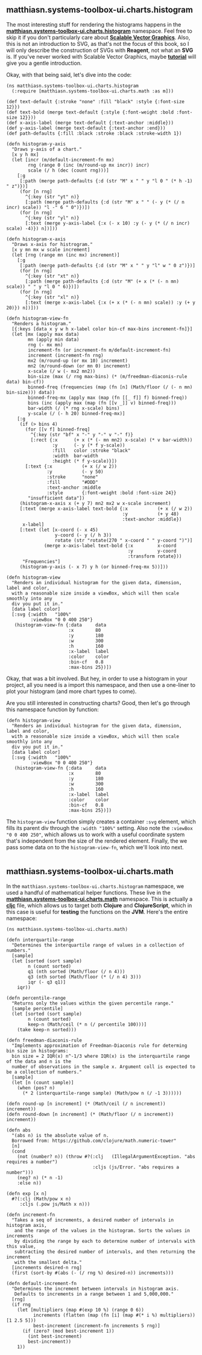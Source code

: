 ## matthiasn.systems-toolbox-ui.charts.histogram

The most interesting stuff for rendering the histograms happens in the **[matthiasn.systems-toolbox-ui.charts.histogram](https://github.com/matthiasn/systems-toolbox-ui/blob/master/src/cljs/matthiasn/systems_toolbox_ui/charts/histogram.cljs)** namespace. Feel free to skip it if you don't particularly care about **[Scalable Vector Graphics](https://en.wikipedia.org/wiki/Scalable_Vector_Graphics)**. Also, this is not an introduction to SVG, as that's not the focus of this book, so I will only describe the construction of SVGs with **Reagent**, not what an **SVG** is. If you've never worked with Scalable Vector Graphics,
maybe **[tutorial](https://developer.mozilla.org/en-US/docs/Web/SVG/Tutorial/Introduction)** will give you a gentle introduction.


Okay, with that being said, let's dive into the code:

~~~
(ns matthiasn.systems-toolbox-ui.charts.histogram
  (:require [matthiasn.systems-toolbox-ui.charts.math :as m]))

(def text-default {:stroke "none" :fill "black" :style {:font-size 12}})
(def text-bold (merge text-default {:style {:font-weight :bold :font-size 12}}))
(def x-axis-label (merge text-default {:text-anchor :middle}))
(def y-axis-label (merge text-default {:text-anchor :end}))
(def path-defaults {:fill :black :stroke :black :stroke-width 1})

(defn histogram-y-axis
  "Draws y-axis of a chart."
  [x y h mx]
  (let [incr (m/default-increment-fn mx)
        rng (range 0 (inc (m/round-up mx incr)) incr)
        scale (/ h (dec (count rng)))]
    [:g
     [:path (merge path-defaults {:d (str "M" x " " y "l 0 " (* h -1) " z")})]
     (for [n rng]
       ^{:key (str "yt" n)}
       [:path (merge path-defaults {:d (str "M" x " " (- y (* (/ n incr) scale)) "l -" 6 " 0")})])
     (for [n rng]
       ^{:key (str "yl" n)}
       [:text (merge y-axis-label {:x (- x 10) :y (- y (* (/ n incr) scale) -4)}) n])]))

(defn histogram-x-axis
  "Draws x-axis for histrogram."
  [x y mn mx w scale increment]
  (let [rng (range mn (inc mx) increment)]
    [:g
     [:path (merge path-defaults {:d (str "M" x " " y "l" w " 0 z")})]
     (for [n rng]
       ^{:key (str "xt" n)}
       [:path (merge path-defaults {:d (str "M" (+ x (* (- n mn) scale)) " " y "l 0 " 6)})])
     (for [n rng]
       ^{:key (str "xl" n)}
       [:text (merge x-axis-label {:x (+ x (* (- n mn) scale)) :y (+ y 20)}) n])]))

(defn histogram-view-fn
  "Renders a histogram."
  [{:keys [data x y w h x-label color bin-cf max-bins increment-fn]}]
  (let [mx (apply max data)
        mn (apply min data)
        rng (- mx mn)
        increment-fn (or increment-fn m/default-increment-fn)
        increment (increment-fn rng)
        mx2 (m/round-up (or mx 10) increment)
        mn2 (m/round-down (or mn 0) increment)
        x-scale (/ w (- mx2 mn2))
        bin-size (max (/ rng max-bins) (* (m/freedman-diaconis-rule data) bin-cf))
        binned-freq (frequencies (map (fn [n] (Math/floor (/ (- n mn) bin-size))) data))
        binned-freq-mx (apply max (map (fn [[_ f]] f) binned-freq))
        bins (inc (apply max (map (fn [[v _]] v) binned-freq)))
        bar-width (/ (* rng x-scale) bins)
        y-scale (/ (- h 20) binned-freq-mx)]
    [:g
     (if (> bins 4)
       (for [[v f] binned-freq]
         ^{:key (str "bf" x "-" y "-" v "-" f)}
         [:rect {:x      (+ x (* (- mn mn2) x-scale) (* v bar-width))
                 :y      (- y (* f y-scale))
                 :fill   color :stroke "black"
                 :width  bar-width
                 :height (* f y-scale)}])
       [:text {:x           (+ x (/ w 2))
               :y           (- y 50)
               :stroke      "none"
               :fill        "#DDD"
               :text-anchor :middle
               :style       {:font-weight :bold :font-size 24}}
        "insufficient data"])
     (histogram-x-axis x (+ y 7) mn2 mx2 w x-scale increment)
     [:text (merge x-axis-label text-bold {:x           (+ x (/ w 2))
                                           :y           (+ y 48)
                                           :text-anchor :middle})
      x-label]
     [:text (let [x-coord (- x 45)
                  y-coord (- y (/ h 3))
                  rotate (str "rotate(270 " x-coord " " y-coord ")")]
              (merge x-axis-label text-bold {:x         x-coord
                                             :y         y-coord
                                             :transform rotate}))
      "Frequencies"]
     (histogram-y-axis (- x 7) y h (or binned-freq-mx 5))]))

(defn histogram-view
  "Renders an individual histogram for the given data, dimension, label and color,
  with a reasonable size inside a viewBox, which will then scale smoothly into any
  div you put it in."
  [data label color]
  [:svg {:width   "100%"
         :viewBox "0 0 400 250"}
   (histogram-view-fn {:data     data
                       :x        80
                       :y        180
                       :w        300
                       :h        160
                       :x-label  label
                       :color    color
                       :bin-cf   0.8
                       :max-bins 25})])
~~~

Okay, that was a bit involved. But hey, in order to use a histogram in your project, all you need is a import this namespace, and then use a one-liner to plot your histogram (and more chart types to come).

Are you still interested in constructing charts? Good, then let's go through this namespace function by function:

~~~
(defn histogram-view
  "Renders an individual histogram for the given data, dimension, label and color,
  with a reasonable size inside a viewBox, which will then scale smoothly into any
  div you put it in."
  [data label color]
  [:svg {:width   "100%"
         :viewBox "0 0 400 250"}
   (histogram-view-fn {:data     data
                       :x        80
                       :y        180
                       :w        300
                       :h        160
                       :x-label  label
                       :color    color
                       :bin-cf   0.8
                       :max-bins 25})])
~~~

The `histogram-view` function simply creates a container `:svg` element, which fills its parent div through the `:width "100%"` setting. Also note the `:viewBox "0 0 400 250"`, which allows us to work with a useful coordinate system that's independent from the size of the rendered element. Finally, the we pass some data on to the `histogram-view-fn`, which we'll look into next.

~~~

~~~



## matthiasn.systems-toolbox-ui.charts.math

In the `matthiasn.systems-toolbox-ui.charts.histogram` namespace, we used a handful of mathematical helper functions. These live in the **[matthiasn.systems-toolbox-ui.charts.math](https://github.com/matthiasn/systems-toolbox-ui/blob/master/src/cljc/matthiasn/systems_toolbox_ui/charts/math.cljc)** namespace. This is actually a **[cljc](https://github.com/clojure/clojurescript/wiki/Using-cljc)** file, which allows us to target both **Clojure** and **ClojureScript**, which in this case is useful for **testing** the functions on the **JVM**. Here's the entire namespace:

~~~
(ns matthiasn.systems-toolbox-ui.charts.math)

(defn interquartile-range
  "Determines the interquartile range of values in a collection of numbers."
  [sample]
  (let [sorted (sort sample)
        n (count sorted)
        q1 (nth sorted (Math/floor (/ n 4)))
        q3 (nth sorted (Math/floor (* (/ n 4) 3)))
        iqr (- q3 q1)]
    iqr))

(defn percentile-range
  "Returns only the values within the given percentile range."
  [sample percentile]
  (let [sorted (sort sample)
        n (count sorted)
        keep-n (Math/ceil (* n (/ percentile 100)))]
    (take keep-n sorted)))

(defn freedman-diaconis-rule
  "Implements approximation of Freedman-Diaconis rule for determing bin size in histograms:
  bin size = 2 IQR(x) n^-1/3 where IQR(x) is the interquartile range of the data and n is the
  number of observations in the sample x. Argument coll is expected to be a collection of numbers."
  [sample]
  (let [n (count sample)]
    (when (pos? n)
      (* 2 (interquartile-range sample) (Math/pow n (/ -1 3))))))

(defn round-up [n increment] (* (Math/ceil (/ n increment)) increment))
(defn round-down [n increment] (* (Math/floor (/ n increment)) increment))

(defn abs
  "(abs n) is the absolute value of n.
  Borrowed from: https://github.com/clojure/math.numeric-tower"
  [n]
  (cond
    (not (number? n)) (throw #?(:clj   (IllegalArgumentException. "abs requires a number")
                                :cljs (js/Error. "abs requires a number")))
    (neg? n) (* n -1)
    :else n))

(defn exp [x n]
  #?(:clj (Math/pow x n)
     :cljs (.pow js/Math x n)))

(defn increment-fn
  "Takes a seq of increments, a desired number of intervals in histogram axis,
   and the range of the values in the histogram. Sorts the values in increments
   by dividing the range by each to determine number of intervals with this value,
   subtracting the desired number of intervals, and then returning the increment
   with the smallest delta."
  [increments desired-n rng]
  (first (sort-by #(abs (- (/ rng %) desired-n)) increments)))

(defn default-increment-fn
  "Determines the increment between intervals in histogram axis.
   Defaults to increments in a range between 1 and 5,000,000."
  [rng]
  (if rng
    (let [multipliers (map #(exp 10 %) (range 0 6))
          increments (flatten (map (fn [i] (map #(* i %) multipliers)) [1 2.5 5]))
          best-increment (increment-fn increments 5 rng)]
      (if (zero? (mod best-increment 1))
        (int best-increment)
        best-increment))
    1))
~~~

